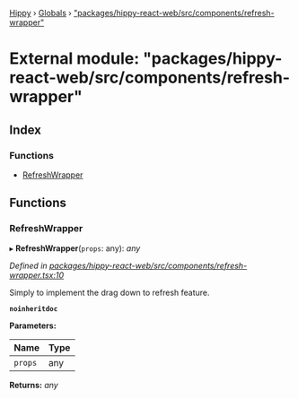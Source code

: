 [Hippy](../README.md) › [Globals](../globals.md) › ["packages/hippy-react-web/src/components/refresh-wrapper"](_packages_hippy_react_web_src_components_refresh_wrapper_.md)

# External module: "packages/hippy-react-web/src/components/refresh-wrapper"

## Index

### Functions

* [RefreshWrapper](_packages_hippy_react_web_src_components_refresh_wrapper_.md#refreshwrapper)

## Functions

###  RefreshWrapper

▸ **RefreshWrapper**(`props`: any): *any*

*Defined in [packages/hippy-react-web/src/components/refresh-wrapper.tsx:10](https://github.com/jeromehan/Hippy/blob/6216275/packages/hippy-react-web/src/components/refresh-wrapper.tsx#L10)*

Simply to implement the drag down to refresh feature.

**`noinheritdoc`** 

**Parameters:**

Name | Type |
------ | ------ |
`props` | any |

**Returns:** *any*
